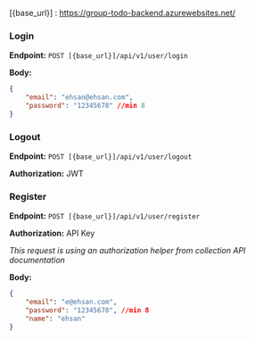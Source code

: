 [{base_url}] : https://group-todo-backend.azurewebsites.net/

### Login
**Endpoint:** `POST [{base_url}]/api/v1/user/login`

**Body:**
```json
{
    "email": "ehsan@ehsan.com",
    "password": "12345678" //min 8
}
```

### Logout
**Endpoint:** `POST [{base_url}]/api/v1/user/logout`

**Authorization:** JWT 



### Register
**Endpoint:** `POST [{base_url}]/api/v1/user/register`

**Authorization:** API Key

*This request is using an authorization helper from collection API documentation*

**Body:**
```json
{
    "email": "e@ehsan.com",
    "password": "12345678", //min 8
    "name": "ehsan"
}
```


